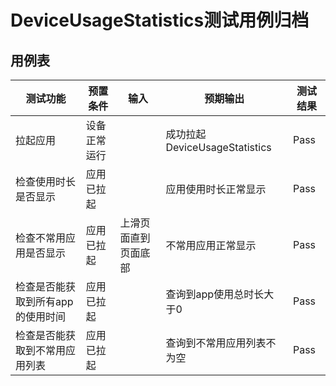 # DeviceUsageStatistics测试用例归档

## 用例表

|测试功能|预置条件|输入|预期输出|测试结果|
|--------------------------------|--------------------------------|--------------------------------|--------------------------------|--------------------------------|
|拉起应用| 设备正常运行 |                                          |成功拉起DeviceUsageStatistics|Pass|
|检查使用时长是否显示| 应用已拉起 |  | 应用使用时长正常显示|Pass|
|检查不常用应用是否显示| 应用已拉起 | 上滑页面直到页面底部 | 不常用应用正常显示 |Pass|
|检查是否能获取到所有app的使用时间| 应用已拉起 |  | 查询到app使用总时长大于0 |Pass|
|检查是否能获取到不常用应用列表| 应用已拉起 |  | 查询到不常用应用列表不为空 |Pass|